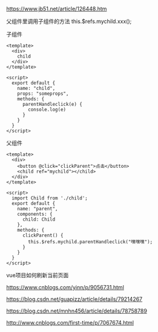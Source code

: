 https://www.jb51.net/article/126448.htm

父组件里调用子组件的方法
this.$refs.mychild.xxx();

子组件
```
<template>
  <div>
    child
  </div>
</template>
 
<script>
  export default {
    name: "child",
    props: "someprops",
    methods: {
      parentHandleclick(e) {
        console.log(e)
      }
    }
  }
</script>
```

父组件
```
<template>
  <div>
    <button @click="clickParent">点击</button>
    <child ref="mychild"></child>
  </div>
</template>
 
<script>
  import Child from './child';
  export default {
    name: "parent",
    components: {
      child: Child
    },
    methods: {
      clickParent() {
        this.$refs.mychild.parentHandleclick("嘿嘿嘿");
      }
    }
  }
</script>
```


vue项目如何刷新当前页面

https://www.cnblogs.com/yinn/p/9056731.html

https://blog.csdn.net/guapizz/article/details/79214267

https://blog.csdn.net/mnhn456/article/details/78758789

http://www.cnblogs.com/first-time/p/7067674.html